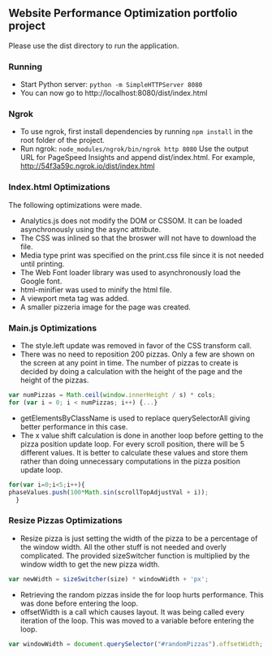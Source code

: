 ## Website Performance Optimization portfolio project

Please use the dist directory to run the application. 

### Running
* Start Python server: ```python -m SimpleHTTPServer 8080```
* You can now go to http://localhost:8080/dist/index.html

### Ngrok
* To use ngrok, first install dependencies by running ```npm install``` in the root folder of the project.
* Run ngrok: ```node_modules/ngrok/bin/ngrok http 8080``` Use the output URL for PageSpeed Insights and append dist/index.html. For example, http://54f3a59c.ngrok.io/dist/index.html

### Index.html Optimizations
The following optimizations were made.

* Analytics.js does not modify the DOM or CSSOM. It can be loaded asynchronously using the async attribute.
* The CSS was inlined so that the broswer will not have to download the file.
* Media type print was specified on the print.css file since it is not needed until printing.
* The Web Font loader library was used to asynchronously load the Google font.
* html-minifier was used to minify the html file.
* A viewport meta tag was added.
* A smaller pizzeria image for the page was created.

### Main.js Optimizations
* The style.left update was removed in favor of the CSS transform call.
* There was no need to reposition 200 pizzas. Only a few are shown on the screen at any point in time. The number of pizzas to create is decided by doing a calculation with the height of the page and the height of the pizzas.
```javascript
var numPizzas = Math.ceil(window.innerHeight / s) * cols;
for (var i = 0; i < numPizzas; i++) {...}
```
* getElementsByClassName is used to replace querySelectorAll giving better performance in this case.
* The x value shift calculation is done in another loop before getting to the pizza position update loop. For every scroll position, there will be 5 different values. It is better to calculate these values and store them rather than doing unnecessary computations in the pizza position update loop.
```javascript
for(var i=0;i<5;i++){
phaseValues.push(100*Math.sin(scrollTopAdjustVal + i));
  }
```

### Resize Pizzas Optimizations
* Resize pizza is just setting the width of the pizza to be a percentage of the window width. All the other stuff is not needed and overly complicated. The provided sizeSwitcher function is multiplied by the window width to get the new pizza width.
```javascript
var newWidth = sizeSwitcher(size) * windowWidth + 'px';
```
* Retrieving the random pizzas inside the for loop hurts performance. This was done before entering the loop.
* offsetWidth is a call which causes layout. It was being called every iteration of the loop. This was moved to a variable before entering the loop.
```javascript
var windowWidth = document.querySelector("#randomPizzas").offsetWidth;
```
